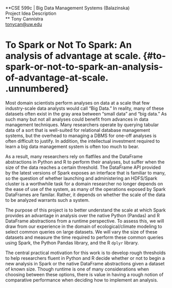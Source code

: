 <span>**CSE 599c | Big Data Management Systems (Balazinska)\
Project Idea Description\
**</span> Tony Cannistra\
tonycan@uw.edu

To Spark or Not To Spark: An analysis of advantage at scale. {#to-spark-or-not-to-spark-an-analysis-of-advantage-at-scale. .unnumbered}
============================================================

Most domain scientists perform analyses on data at a scale that few
industry-scale data analysts would call “Big Data.” In reality, many of
these datasets often exist in the gray area between “small data” and
“big data.” As such many but not all analyses could benefit from
advances in data management techniques. Many researchers operate by
querying tabular data of a sort that is well-suited for relational
database management systems, but the overhead to managing a DBMS for
one-off analyses is often difficult to justify. In addition, the
intellectual investment required to learn a big data management system
is often too much to bear.

As a result, many researchers rely on flatfiles and the DataFrame
abstractions in Python and R to perform their analyses, but suffer when
the size of the data reaches a certain threshold. The DataFrame API
provided by the latest versions of Spark exposes an interface that is
familiar to many, so the question of whether launching and administering
an HDFS/Spark cluster is a worthwhile task for a domain researcher no
longer depends on the ease of use of the system, as many of the
operations exposed by Spark DataFrames are familar. Rather, it depends
on whether the scale of the data to be analyzed warrants such a system.

The purpose of this project is to better understand the scale at which
Spark provides an advantage in analysis over the native Python (Pandas)
and R DataFrame abstractions from a runtime perspective. To assess this,
we will draw from our experience in the domain of ecological/climate
modeling to select common queries on large datasets. We will vary the
size of these datasets and measure the time required to perform these
common queries using Spark, the Python Pandas library, and the R `dplyr`
library.

The central practical motivation for this work is to develop rough
thresholds to help researchers fluent in Python and R decide whether or
not to begin a new analysis in Spark or the native DataFrame
abstractions given a dataset of known size. Though runtime is one of
many considerations when choosing between these options, there is value
in having a rough notion of comparative performance when deciding how to
implement an analysis.

